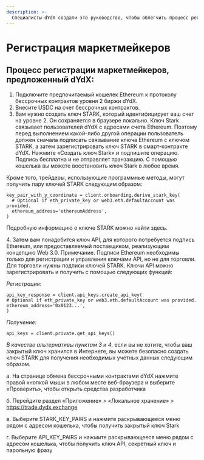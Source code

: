 ```yaml
---
description: >-
  Специалисты dYdX создали это руководство, чтобы облегчить процесс регистрации маркетмейкеров. Прежде чем предпринимать какие-либо действия по интеграции, полностью ознакомьтесь с этим документом.
---
```


# Регистрация маркетмейкеров

## Процесс регистрации маркетмейкеров, предложенный dYdX:

1. Подключите предпочитаемый кошелек Ethereum к протоколу бессрочных контрактов уровня 2 биржи dYdX.
2. Внесите USDC на счет бессрочных контрактов.
3. Вам нужно создать ключ STARK, который идентифицирует ваш счет на уровне 2. Он сохраняется в браузере локально. Ключ Stark связывает пользователей dYdX с адресами счета Ethereum. Поэтому перед выполнением какой-либо другой операции пользователь должен сначала подписать связывание ключа Ethereum с ключом STARK, а затем зарегистрировать ключ STARK в смарт-контракте dYdX. Нажмите «Создать ключ Stark» и подпишите операцию. Подпись бесплатна и не отправляет транзакцию. С помощью кошелька вы можете восстановить ключ Stark в любое время.

Кроме того, трейдеры, использующие программные методы, могут получить пару ключей STARK следующим образом:

```
key_pair_with_y_coordinate = client.onboarding.derive_stark_key(
  # Optional if eth_private_key or web3.eth.defaultAccount was provided.
  ethereum_address='ethereumAddress',
)
```

Подробную информацию о ключе STARK можно найти здесь.

4\. Затем вам понадобится ключ API, для которого потребуется подпись Ethereum, или предоставляемый поставщиком, реализующим концепцию Web 3.0. Примечание. Подписи Ethereum необходимы только для регистрации и управления ключами API, но не для торговли. Для торговли нужны подписи ключей STARK. Ключи API можно зарегистрировать и получить с помощью следующих функций:

_Регистрация:_

```
api_key_response = client.api_keys.create_api_key(
# Optional if eth_private_key or web3.eth.defaultAccount was provided.
ethereum_address='0x0123...',
)
```

_Получение:_

```
api_keys = client.private.get_api_keys()
```

_В качестве альтернативы пунктам 3 и 4_, если вы не хотите, чтобы ваш закрытый ключ хранился в Интернете, вы можете безопасно создать ключ STARK для получения необходимых учетных данных следующим образом.

а. На странице обмена бессрочными контрактами dYdX нажмите правой кнопкой мыши в любом месте веб-браузера и выберите «Проверить», чтобы открыть средства разработчика

б. Перейдите раздел «Приложение» > «Локальное хранение» > https://trade.dydx.exchange

в. Выберите STARK\_KEY\_PAIRS и нажмите раскрывающееся меню рядом с адресом кошелька, чтобы получить закрытый ключ Stark

г. Выберите API\_KEY\_PAIRS и нажмите раскрывающееся меню рядом с адресом кошелька, чтобы получить ключ API, секретный ключ и парольную фразу

